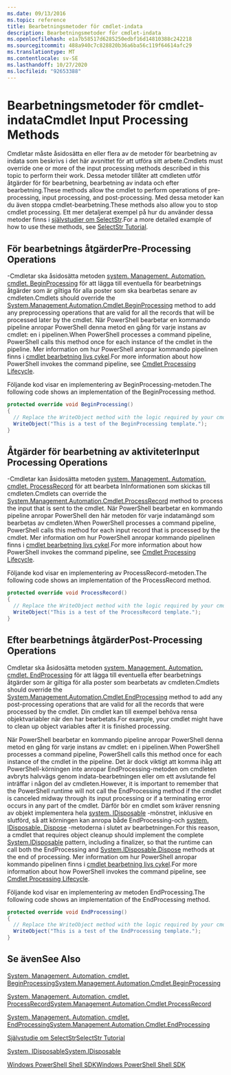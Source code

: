 ```yaml
---
ms.date: 09/13/2016
ms.topic: reference
title: Bearbetningsmetoder för cmdlet-indata
description: Bearbetningsmetoder för cmdlet-indata
ms.openlocfilehash: e1a7b58517d6285250edbf16d14810388c242218
ms.sourcegitcommit: 488a940c7c828820b36a6ba56c119f64614afc29
ms.translationtype: MT
ms.contentlocale: sv-SE
ms.lasthandoff: 10/27/2020
ms.locfileid: "92653388"
---
```

# <a name="cmdlet-input-processing-methods"></a><span data-ttu-id="ef4d1-103">Bearbetningsmetoder för cmdlet-indata</span><span class="sxs-lookup"><span data-stu-id="ef4d1-103">Cmdlet Input Processing Methods</span></span>

<span data-ttu-id="ef4d1-104">Cmdletar måste åsidosätta en eller flera av de metoder för bearbetning av indata som beskrivs i det här avsnittet för att utföra sitt arbete.</span><span class="sxs-lookup"><span data-stu-id="ef4d1-104">Cmdlets must override one or more of the input processing methods described in this topic to perform their work.</span></span>
<span data-ttu-id="ef4d1-105">Dessa metoder tillåter att cmdleten utför åtgärder för för bearbetning, bearbetning av indata och efter bearbetning.</span><span class="sxs-lookup"><span data-stu-id="ef4d1-105">These methods allow the cmdlet to perform operations of pre-processing, input processing, and post-processing.</span></span>
<span data-ttu-id="ef4d1-106">Med dessa metoder kan du även stoppa cmdlet-bearbetning.</span><span class="sxs-lookup"><span data-stu-id="ef4d1-106">These methods also allow you to stop cmdlet processing.</span></span>
<span data-ttu-id="ef4d1-107">Ett mer detaljerat exempel på hur du använder dessa metoder finns i [självstudier om SelectStr](selectstr-tutorial.md).</span><span class="sxs-lookup"><span data-stu-id="ef4d1-107">For a more detailed example of how to use these methods, see [SelectStr Tutorial](selectstr-tutorial.md).</span></span>

## <a name="pre-processing-operations"></a><span data-ttu-id="ef4d1-108">För bearbetnings åtgärder</span><span class="sxs-lookup"><span data-stu-id="ef4d1-108">Pre-Processing Operations</span></span>

<span data-ttu-id="ef4d1-109">-Cmdletar ska åsidosätta metoden [system. Management. Automation. cmdlet. BeginProcessing](/dotnet/api/System.Management.Automation.Cmdlet.BeginProcessing) för att lägga till eventuella för bearbetnings åtgärder som är giltiga för alla poster som ska bearbetas senare av cmdleten.</span><span class="sxs-lookup"><span data-stu-id="ef4d1-109">Cmdlets should override the [System.Management.Automation.Cmdlet.BeginProcessing](/dotnet/api/System.Management.Automation.Cmdlet.BeginProcessing) method to add any preprocessing operations that are valid for all the records that will be processed later by the cmdlet.</span></span>
<span data-ttu-id="ef4d1-110">När PowerShell bearbetar en kommando pipeline anropar PowerShell denna metod en gång för varje instans av cmdlet: en i pipelinen.</span><span class="sxs-lookup"><span data-stu-id="ef4d1-110">When PowerShell processes a command pipeline, PowerShell calls this method once for each instance of the cmdlet in the pipeline.</span></span>
<span data-ttu-id="ef4d1-111">Mer information om hur PowerShell anropar kommando pipelinen finns i [cmdlet bearbetning livs cykel](/previous-versions/ms714429(v=vs.85)).</span><span class="sxs-lookup"><span data-stu-id="ef4d1-111">For more information about how PowerShell invokes the command pipeline, see [Cmdlet Processing Lifecycle](/previous-versions/ms714429(v=vs.85)).</span></span>

<span data-ttu-id="ef4d1-112">Följande kod visar en implementering av BeginProcessing-metoden.</span><span class="sxs-lookup"><span data-stu-id="ef4d1-112">The following code shows an implementation of the BeginProcessing method.</span></span>

```csharp
protected override void BeginProcessing()
{
  // Replace the WriteObject method with the logic required by your cmdlet.
  WriteObject("This is a test of the BeginProcessing template.");
}
```

## <a name="input-processing-operations"></a><span data-ttu-id="ef4d1-113">Åtgärder för bearbetning av aktiviteter</span><span class="sxs-lookup"><span data-stu-id="ef4d1-113">Input Processing Operations</span></span>

<span data-ttu-id="ef4d1-114">-Cmdletar kan åsidosätta metoden [system. Management. Automation. cmdlet. ProcessRecord](/dotnet/api/System.Management.Automation.Cmdlet.ProcessRecord) för att bearbeta InInformationen som skickas till cmdleten.</span><span class="sxs-lookup"><span data-stu-id="ef4d1-114">Cmdlets can override the [System.Management.Automation.Cmdlet.ProcessRecord](/dotnet/api/System.Management.Automation.Cmdlet.ProcessRecord) method to process the input that is sent to the cmdlet.</span></span>
<span data-ttu-id="ef4d1-115">När PowerShell bearbetar en kommando pipeline anropar PowerShell den här metoden för varje indatamängd som bearbetas av cmdleten.</span><span class="sxs-lookup"><span data-stu-id="ef4d1-115">When PowerShell processes a command pipeline, PowerShell calls this method for each input record that is processed by the cmdlet.</span></span>
<span data-ttu-id="ef4d1-116">Mer information om hur PowerShell anropar kommando pipelinen finns i [cmdlet bearbetning livs cykel](/previous-versions/ms714429(v=vs.85)).</span><span class="sxs-lookup"><span data-stu-id="ef4d1-116">For more information about how PowerShell invokes the command pipeline, see [Cmdlet Processing Lifecycle](/previous-versions/ms714429(v=vs.85)).</span></span>

<span data-ttu-id="ef4d1-117">Följande kod visar en implementering av ProcessRecord-metoden.</span><span class="sxs-lookup"><span data-stu-id="ef4d1-117">The following code shows an implementation of the ProcessRecord method.</span></span>

```csharp
protected override void ProcessRecord()
{
  // Replace the WriteObject method with the logic required by your cmdlet.
  WriteObject("This is a test of the ProcessRecord template.");
}
```

## <a name="post-processing-operations"></a><span data-ttu-id="ef4d1-118">Efter bearbetnings åtgärder</span><span class="sxs-lookup"><span data-stu-id="ef4d1-118">Post-Processing Operations</span></span>

<span data-ttu-id="ef4d1-119">Cmdletar ska åsidosätta metoden [system. Management. Automation. cmdlet. EndProcessing](/dotnet/api/System.Management.Automation.Cmdlet.EndProcessing) för att lägga till eventuella efter bearbetnings åtgärder som är giltiga för alla poster som bearbetats av cmdleten.</span><span class="sxs-lookup"><span data-stu-id="ef4d1-119">Cmdlets should override the [System.Management.Automation.Cmdlet.EndProcessing](/dotnet/api/System.Management.Automation.Cmdlet.EndProcessing) method to add any post-processing operations that are valid for all the records that were processed by the cmdlet.</span></span>
<span data-ttu-id="ef4d1-120">Din cmdlet kan till exempel behöva rensa objektvariabler när den har bearbetats.</span><span class="sxs-lookup"><span data-stu-id="ef4d1-120">For example, your cmdlet might have to clean up object variables after it is finished processing.</span></span>

<span data-ttu-id="ef4d1-121">När PowerShell bearbetar en kommando pipeline anropar PowerShell denna metod en gång för varje instans av cmdlet: en i pipelinen.</span><span class="sxs-lookup"><span data-stu-id="ef4d1-121">When PowerShell processes a command pipeline, PowerShell calls this method once for each instance of the cmdlet in the pipeline.</span></span>
<span data-ttu-id="ef4d1-122">Det är dock viktigt att komma ihåg att PowerShell-körningen inte anropar EndProcessing-metoden om cmdleten avbryts halvvägs genom indata-bearbetningen eller om ett avslutande fel inträffar i någon del av cmdleten.</span><span class="sxs-lookup"><span data-stu-id="ef4d1-122">However, it is important to remember that the PowerShell runtime will not call the EndProcessing method if the cmdlet is canceled midway through its input processing or if a terminating error occurs in any part of the cmdlet.</span></span>
<span data-ttu-id="ef4d1-123">Därför bör en cmdlet som kräver rensning av objekt implementera hela [system. IDisposable](/dotnet/api/System.IDisposable) -mönstret, inklusive en slutförd, så att körningen kan anropa både EndProcessing-och [system. IDisposable. Dispose](/dotnet/api/System.IDisposable.Dispose) -metoderna i slutet av bearbetningen.</span><span class="sxs-lookup"><span data-stu-id="ef4d1-123">For this reason, a cmdlet that requires object cleanup should implement the complete [System.IDisposable](/dotnet/api/System.IDisposable) pattern, including a finalizer, so that the runtime can call both the EndProcessing and [System.IDisposable.Dispose](/dotnet/api/System.IDisposable.Dispose) methods at the end of processing.</span></span>
<span data-ttu-id="ef4d1-124">Mer information om hur PowerShell anropar kommando pipelinen finns i [cmdlet bearbetning livs cykel](/previous-versions/ms714429(v=vs.85)).</span><span class="sxs-lookup"><span data-stu-id="ef4d1-124">For more information about how PowerShell invokes the command pipeline, see [Cmdlet Processing Lifecycle](/previous-versions/ms714429(v=vs.85)).</span></span>

<span data-ttu-id="ef4d1-125">Följande kod visar en implementering av metoden EndProcessing.</span><span class="sxs-lookup"><span data-stu-id="ef4d1-125">The following code shows an implementation of the EndProcessing method.</span></span>

```csharp
protected override void EndProcessing()
{
  // Replace the WriteObject method with the logic required by your cmdlet.
  WriteObject("This is a test of the EndProcessing template.");
}
```

## <a name="see-also"></a><span data-ttu-id="ef4d1-126">Se även</span><span class="sxs-lookup"><span data-stu-id="ef4d1-126">See Also</span></span>

[<span data-ttu-id="ef4d1-127">System. Management. Automation. cmdlet. BeginProcessing</span><span class="sxs-lookup"><span data-stu-id="ef4d1-127">System.Management.Automation.Cmdlet.BeginProcessing</span></span>](/dotnet/api/System.Management.Automation.Cmdlet.BeginProcessing)

[<span data-ttu-id="ef4d1-128">System. Management. Automation. cmdlet. ProcessRecord</span><span class="sxs-lookup"><span data-stu-id="ef4d1-128">System.Management.Automation.Cmdlet.ProcessRecord</span></span>](/dotnet/api/System.Management.Automation.Cmdlet.ProcessRecord)

[<span data-ttu-id="ef4d1-129">System. Management. Automation. cmdlet. EndProcessing</span><span class="sxs-lookup"><span data-stu-id="ef4d1-129">System.Management.Automation.Cmdlet.EndProcessing</span></span>](/dotnet/api/System.Management.Automation.Cmdlet.EndProcessing)

[<span data-ttu-id="ef4d1-130">Självstudie om SelectStr</span><span class="sxs-lookup"><span data-stu-id="ef4d1-130">SelectStr Tutorial</span></span>](selectstr-tutorial.md)

[<span data-ttu-id="ef4d1-131">System. IDisposable</span><span class="sxs-lookup"><span data-stu-id="ef4d1-131">System.IDisposable</span></span>](/dotnet/api/System.IDisposable)

[<span data-ttu-id="ef4d1-132">Windows PowerShell Shell SDK</span><span class="sxs-lookup"><span data-stu-id="ef4d1-132">Windows PowerShell Shell SDK</span></span>](../windows-powershell-reference.md)
